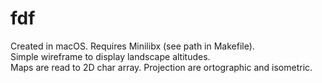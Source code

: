 # fdf  
Created in macOS. Requires Minilibx (see path in Makefile).  
Simple wireframe to display landscape altitudes.  
Maps are read to 2D char array. Projection are ortographic and isometric.


